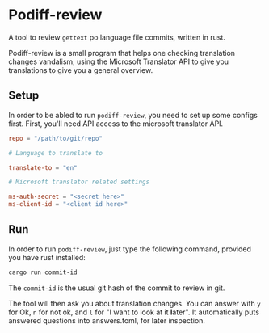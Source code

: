 # Podiff-review

A tool to review `gettext` po language file commits, written in rust.

Podiff-review is a small program that helps one checking translation changes vandalism, using the Microsoft Translator API to give you translations to give you a general overview.

## Setup

In order to be abled to run `podiff-review`, you need to set up some configs first.
First, you'll need API access to the microsoft translator API.
```toml
repo = "/path/to/git/repo"

# Language to translate to

translate-to = "en"

# Microsoft translator related settings

ms-auth-secret = "<secret here>"
ms-client-id = "<client id here>"

```

## Run

In order to run `podiff-review`, just type the following command, provided you have rust installed:

```bash
cargo run commit-id
```

The `commit-id` is the usual git hash of the commit to review in git.

The tool will then ask you about translation changes. You can answer with `y` for Ok, `n` for not ok, and `l` for "I want to look at it **l**ater". It automatically puts answered questions into answers.toml, for later inspection.
